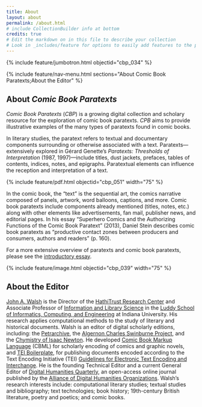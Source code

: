 ```yaml
---
title: About
layout: about
permalink: /about.html
# include CollectionBuilder info at bottom
credits: true
# Edit the markdown on in this file to describe your collection
# Look in _includes/feature for options to easily add features to the page
---
```


{% include feature/jumbotron.html objectid="cbp_034" %} 

{% include feature/nav-menu.html sections="About Comic Book Paratexts;About the Editor" %}

## About *Comic Book Paratexts*

*Comic Book Paratexts* (*CBP*) is a growing digital collection and scholary resource for the exploration of comic book paratexts. *CPB* aims to provide illustrative examples of the many types of paratexts found in comic books. 

In literary studies, the paratext refers to textual and documentary components surrounding or otherwise associated with a text. Paratexts—extensively explored in Gérard Genette’s *Paratexts: Thresholds of Interpretation* (1987, 1997)—include titles, dust jackets, prefaces, tables of contents, indices, notes, and epigraphs. Paratextual elements can influence the reception and interpretation of a text. 

{% include feature/pdf.html objectid="cbp_051" width="75" %}

In the comic book, the “text” is the sequential art, the comics narrative composed of panels, artwork, word balloons, captions, and more. Comic book paratexts include components already mentioned (titles, notes, etc.) along with other elements like advertisements, fan mail, publisher news, and editorial pages. In his essay “Superhero Comics and the Authorizing Functions of the Comic Book Paratext” (2013), Daniel Stein describes comic book paratexts as “productive contact zones between producers and consumers, authors and readers” (p. 160).

For a more extensive overview of paratexts and comic book paratexts, please see the [introductory essay](essay.md).



{% include feature/image.html objectid="cbp_039" width="75" %} 

<!-- IMPORTANT!!! DELETE this comment and the include below when you are finished editing this page for your collection. The include below introduces about page features. They will show up on your collection's about page until you delete it.  -->

## About the Editor

[John A. Walsh](http://johnwalsh.name) is the Director of the [HathiTrust Research Center](https://www.hathitrust.org/htrc) and Associate Professor of [Information and Library Science](http://ils.indiana.edu/) in the [Luddy School of Informatics, Computing, and Engineering](http://sice.indiana.edu/) at Indiana University. His research applies computational methods to the study of literary and historical documents. Walsh is an editor of digital scholarly editions, including: the [Petrarchive](http://petrarchive.org/), the [Algernon Charles Swinburne Project](http://swinburneproject.org/), and the [Chymistry of Isaac Newton](http://chymistry.org/). He developed [Comic Book Markup Language](http://cbml.org/) (CBML) for scholarly encoding of comics and graphic novels, and [TEI Boilerplate](http://teiboilerplate.org/), for publishing documents encoded according to the Text Encoding Initiative (TEI) [Guidelines for Electronic Text Encoding and Interchange](http://www.tei-c.org/release/doc/tei-p5-doc/en/html/index.html). He is the founding Technical Editor and a current General Editor of [Digital Humanities Quarterly](http://digitalhumanities.org/dhq), an open-access online journal published by the [Alliance of Digital Humanities Organizations](http://adho.org/). Walsh’s research interests include: computational literary studies; textual studies and bibliography; text technologies; book history; 19th-century British literature, poetry and poetics; and comic books.